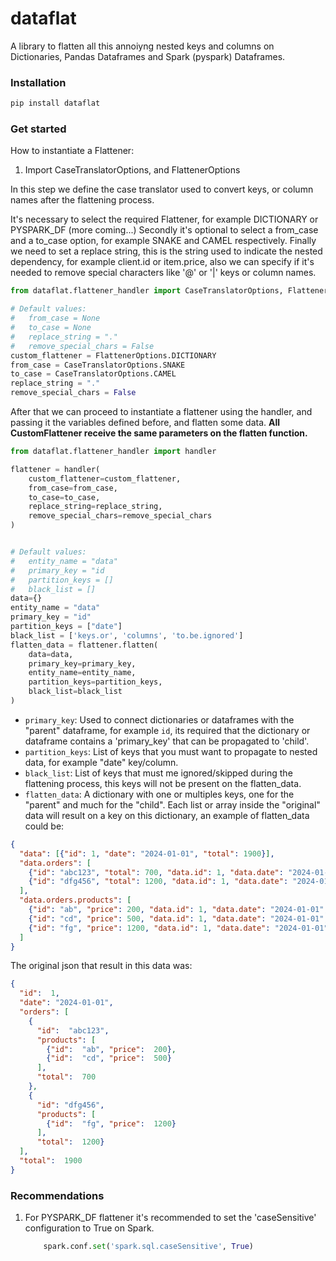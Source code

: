 # dataflat
A library to flatten all this annoiyng nested keys and columns on Dictionaries, Pandas Dataframes
and Spark (pyspark) Dataframes.

### Installation
```bash
pip install dataflat
```

### Get started
How to instantiate a Flattener:

1. Import CaseTranslatorOptions, and FlattenerOptions

In this step we define the case translator used to convert keys, or column names after the flattening process.

It's necessary to select the required Flattener, for example DICTIONARY or PYSPARK_DF (more coming...)
Secondly it's optional to select a from_case and a to_case option, for example SNAKE and CAMEL respectively.
Finally we need to set a replace string, this is the string used to indicate the nested dependency, for example
client.id or item.price, also we can specify if it's needed to remove special characters like '@' or '|'
keys or column names.

```Python
from dataflat.flattener_handler import CaseTranslatorOptions, FlattenerOptions

# Default values:
#   from_case = None
#   to_case = None
#   replace_string = "."
#   remove_special_chars = False
custom_flattener = FlattenerOptions.DICTIONARY
from_case = CaseTranslatorOptions.SNAKE
to_case = CaseTranslatorOptions.CAMEL
replace_string = "."
remove_special_chars = False
```

After that we can proceed to instantiate a flattener using the handler, and passing it the variables defined before, and 
flatten some data.
**All CustomFlattener receive the same parameters on the flatten function.**
```Python
from dataflat.flattener_handler import handler

flattener = handler(
    custom_flattener=custom_flattener,
    from_case=from_case,
    to_case=to_case,
    replace_string=replace_string,
    remove_special_chars=remove_special_chars
)


# Default values:
#   entity_name = "data"
#   primary_key = "id
#   partition_keys = []
#   black_list = []
data={}
entity_name = "data"
primary_key = "id"
partition_keys = ["date"]
black_list = ['keys.or', 'columns', 'to.be.ignored']
flatten_data = flattener.flatten(
    data=data,
    primary_key=primary_key, 
    entity_name=entity_name,
    partition_keys=partition_keys,
    black_list=black_list
)
```
* ```primary_key```: Used to connect dictionaries or dataframes with the "parent" dataframe, for example
```id```, its required that the dictionary or dataframe contains a 'primary_key' that can be propagated to 'child'.
* ```partition_keys```: List of keys that you must want to propagate to nested data, for example "date" key/column.
* ```black_list```: List of keys that must me ignored/skipped during the flattening process, this keys will not be
present on the flatten_data.
* ```flatten_data```: A dictionary with one or multiples keys, one for the "parent" and much for the "child".
Each list or array inside the "original" data will result on a key on this dictionary, an example of flatten_data could be:
```json
{
  "data": [{"id": 1, "date": "2024-01-01", "total": 1900}],
  "data.orders": [
    {"id": "abc123", "total": 700, "data.id": 1, "data.date": "2024-01-01", "index": 0},
    {"id": "dfg456", "total": 1200, "data.id": 1, "data.date": "2024-01-01", "index": 1}
  ],
  "data.orders.products": [
    {"id": "ab", "price": 200, "data.id": 1, "data.date": "2024-01-01", "data.orders.index": 0, "index": 0},
    {"id": "cd", "price": 500, "data.id": 1, "data.date": "2024-01-01", "data.orders.index": 0, "index": 1},
    {"id": "fg", "price": 1200, "data.id": 1, "data.date": "2024-01-01", "data.orders.index": 1, "index": 0}
  ]
}
```

The original json that result in this data was:
```json
{
  "id":  1,
  "date": "2024-01-01",
  "orders": [
    {
      "id":  "abc123",
      "products": [
        {"id":  "ab", "price":  200},
        {"id":  "cd", "price":  500}
      ],
      "total":  700
    },
    {
      "id": "dfg456",
      "products": [
        {"id":  "fg", "price":  1200}
      ],
      "total":  1200}
  ],
  "total":  1900
}
```

### Recommendations
1. For PYSPARK_DF flattener it's recommended to set the 'caseSensitive' configuration to True on Spark.
    ```Python
        spark.conf.set('spark.sql.caseSensitive', True)
    ```